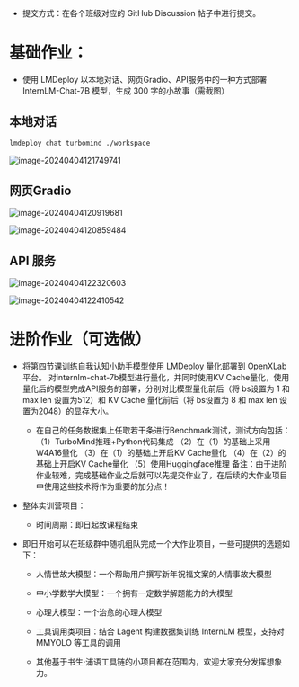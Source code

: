 - 提交方式：在各个班级对应的 GitHub Discussion 帖子中进行提交。

# 基础作业：

- 使用 LMDeploy 以本地对话、网页Gradio、API服务中的一种方式部署 InternLM-Chat-7B 模型，生成 300 字的小故事（需截图）

## 本地对话

```sh
lmdeploy chat turbomind ./workspace
```

![image-20240404121749741](https://gitee.com/janefreew/pic-bed/raw/master/img/image-20240404121749741.png)

## 网页Gradio

![image-20240404120919681](https://gitee.com/janefreew/pic-bed/raw/master/img/image-20240404120919681.png)

![image-20240404120859484](https://gitee.com/janefreew/pic-bed/raw/master/img/image-20240404120859484.png)



## API 服务

![image-20240404122320603](https://gitee.com/janefreew/pic-bed/raw/master/img/image-20240404122320603.png)

![image-20240404122410542](https://gitee.com/janefreew/pic-bed/raw/master/img/image-20240404122410542.png)



# 进阶作业（可选做）

- 将第四节课训练自我认知小助手模型使用 LMDeploy 量化部署到 OpenXLab 平台。
  对internlm-chat-7b模型进行量化，并同时使用KV Cache量化，使用量化后的模型完成API服务的部署，分别对比模型量化前后（将 bs设置为 1 和 max len 设置为512）和 KV Cache 量化前后（将 bs设置为 8 和 max len 设置为2048）的显存大小。
  - 在自己的任务数据集上任取若干条进行Benchmark测试，测试方向包括：
    （1）TurboMind推理+Python代码集成
    （2）在（1）的基础上采用W4A16量化
    （3）在（1）的基础上开启KV Cache量化
    （4）在（2）的基础上开启KV Cache量化
    （5）使用Huggingface推理
    备注：由于进阶作业较难，完成基础作业之后就可以先提交作业了，在后续的大作业项目中使用这些技术将作为重要的加分点！

- 整体实训营项目：
  - 时间周期：即日起致课程结束

- 即日开始可以在班级群中随机组队完成一个大作业项目，一些可提供的选题如下：

  - 人情世故大模型：一个帮助用户撰写新年祝福文案的人情事故大模型

  - 中小学数学大模型：一个拥有一定数学解题能力的大模型

  - 心理大模型：一个治愈的心理大模型

  - 工具调用类项目：结合 Lagent 构建数据集训练 InternLM 模型，支持对 MMYOLO 等工具的调用

  - 其他基于书生·浦语工具链的小项目都在范围内，欢迎大家充分发挥想象力。
